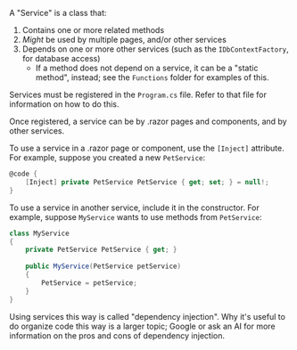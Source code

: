 ﻿A "Service" is a class that:
1. Contains one or more related methods
2. _Might_ be used by multiple pages, and/or other services
3. Depends on one or more other services (such as the `IDbContextFactory`, for database access)
   * If a method does not depend on a service, it can be a "static method", instead; see the `Functions` folder for examples of this.

Services must be registered in the `Program.cs` file. Refer to that file for information on how to do this.

Once registered, a service can be by .razor pages and components, and by other services.

To use a service in a .razor page or component, use the `[Inject]` attribute. For example, suppose you created a new `PetService`:

```c#
@code {
    [Inject] private PetService PetService { get; set; } = null!;
}
```

To use a service in another service, include it in the constructor. For example, suppose `MyService` wants to use methods from `PetService`:

```c#
class MyService
{
    private PetService PetService { get; }
    
    public MyService(PetService petService)
    {
        PetService = petService;
    }
}
```

Using services this way is called "dependency injection". Why it's useful to do organize code this way is a larger topic; Google or ask an AI for more information on the pros and cons of dependency injection.
